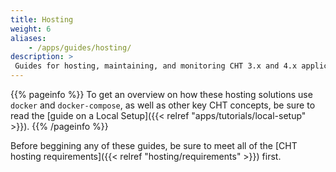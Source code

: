 ```yaml
---
title: Hosting
weight: 6
aliases:
    - /apps/guides/hosting/
description: >
 Guides for hosting, maintaining, and monitoring CHT 3.x and 4.x applications
---
```


{{% pageinfo %}}
To get an overview on how these hosting solutions use `docker` and `docker-compose`, as well as other key CHT concepts, be sure to read the [guide on a Local Setup]({{< relref "apps/tutorials/local-setup" >}}).
{{% /pageinfo %}}

Before beggining any of these guides, be sure to meet all of the [CHT hosting requirements]({{< relref "hosting/requirements" >}}) first.

